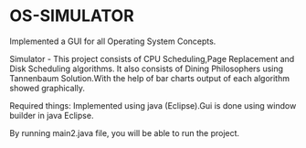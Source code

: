 # OS-SIMULATOR
Implemented a GUI for all Operating System Concepts.

Simulator - This project consists of CPU Scheduling,Page Replacement and Disk Scheduling algorithms. It also consists of Dining Philosophers using Tannenbaum Solution.With the help of bar charts output of each algorithm showed graphically. 

Required things:
Implemented using java (Eclipse).Gui is done using window builder in java Eclipse.

By running main2.java file, you will be able to run the project.

